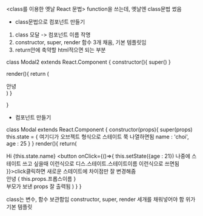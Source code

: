 <class를 이용한 옛날 React 문법>
function을 쓰는데, 옛날엔 class문법 썼음

* class문법으로 컴포넌트 만들기
1. class 모달 -> 컴포넌트 이름 작명
2. constructor, super, render 함수 3개 채움, 기본 템플릿임
3. return안에 축약할 html적으면 되는 부분

class Modal2 extends React.Component {
  constructor(){
    super()
  }

  render(){
    return (
      <div>안녕</div>
    )
  }

}

* 컴포넌트 만들기

class Modal extends React.Component {
    constructor(props){
        super(props)
        this.state = { 여기디가 오브젝트 형식으로 스테이트 쭉 나열하면됨
            name : 'choi',
            age : 25
        }
    }
    render(){
        return(
            <div>Hi {this.state.name}
                <button onClick={()=>{
                    this.setState({age : 21}) 나중에 스테이트 쓰고 싶을때 이런식으로 디스.스테이트.스테이트이름 이런식으로 쓰면됨
                }}>click</button>클릭하면 새로운 스테이트에 차이점만 잘 변경해줌
            </div>
            <div>안녕 { this.props.프롭스이름 }</div> 부모가 보낸 props 잘 출력됨
        )
    }
}

class는 변수, 함수 보관함임
constructor, super, render 세개를 채워넣어야 함
위가 기본 템플릿
